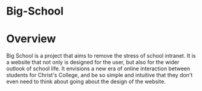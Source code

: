 # Big-School

<h1> Overview </h1>

Big School is a project that aims to remove the stress of school intranet. It is a website that not only is designed for the user, but also for the wider outlook of school life. It envisions a new era of online interaction between students for Christ's College, and be so simple and intuitive that they don't even need to think about going about the design of the website.
